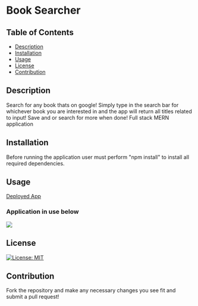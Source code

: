 # Book Searcher

## Table of Contents

- [Description](#description)
- [Installation](#installation)
- [Usage](#Usage)
- [License](#License)
- [Contribution](#Contribution)

## Description
Search for any book thats on google! Simply type in the search bar for whichever book you are interested in and the app will return all titles related to input! Save and or search for more when done! Full stack MERN application

## Installation

Before running the application user must perform "npm install" to install all required dependencies.

## Usage
[Deployed App](https://whispering-woodland-91380.herokuapp.com/)
### Application in use below
![](client\public\images\App-Gif.gif)

## License

[![License: MIT](https://img.shields.io/badge/License-MIT-yellow.svg)](https://opensource.org/licenses/MIT)

## Contribution

Fork the repository and make any necessary changes you see fit and submit a pull request!

